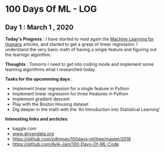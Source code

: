 # 100 Days Of ML - LOG

## Day 1 : March 1 , 2020
 
**Today's Progress** : I have started to read again the [Machine Learning for Humans](https://medium.com/machine-learning-for-humans/why-machine-learning-matters-6164faf1df12) articles, and started to get a grasp of linear regression. I understand the very basic math of having a single feature and figuring out the learnign algorithm.

**Thoughts** : Tomorro I need to get into coding mode and implement some learning algorithms what I researched today.

**Tasks for the upcomming days** :
 - Implement linear regression for a single feature in Python
 - Implement linear regression for three freatures in Python
 - Implement gradient descent
 - Play with the Boston Housing dataset
 - Dig deeper in the math with the 'An Introduction into Statistical Learning'

**Interesting links and arcticles**:
 - kaggle.com
 - www.drivendata.org
 - https://github.com/zdhiman/100days-ml/tree/master/2018
  - https://github.com/Avik-Jain/100-Days-Of-ML-Code